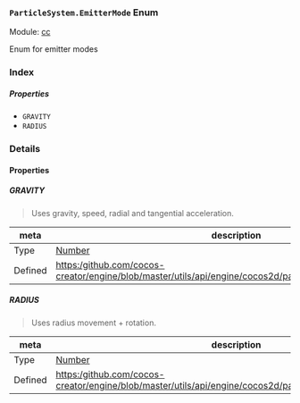 ### `ParticleSystem.EmitterMode` Enum



Module: [cc](../modules/cc.md)




Enum for emitter modes

### Index

##### Properties

  - `GRAVITY`
  - `RADIUS`

### Details

#### Properties


##### GRAVITY

> Uses gravity, speed, radial and tangential acceleration.

| meta | description |
|------|-------------|
| Type | <a href="https://developer.mozilla.org/en/JavaScript/Reference/Global_Objects/Number" class="crosslink external" target="_blank">Number</a> |
| Defined | [https:/github.com/cocos-creator/engine/blob/master/utils/api/engine/cocos2d/particle/CCParticleSystem.js:44](https:/github.com/cocos-creator/engine/blob/master/utils/api/engine/cocos2d/particle/CCParticleSystem.js#L44) |



##### RADIUS

> Uses radius movement + rotation.

| meta | description |
|------|-------------|
| Type | <a href="https://developer.mozilla.org/en/JavaScript/Reference/Global_Objects/Number" class="crosslink external" target="_blank">Number</a> |
| Defined | [https:/github.com/cocos-creator/engine/blob/master/utils/api/engine/cocos2d/particle/CCParticleSystem.js:50](https:/github.com/cocos-creator/engine/blob/master/utils/api/engine/cocos2d/particle/CCParticleSystem.js#L50) |


